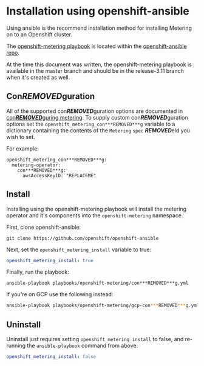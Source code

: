 # Installation using openshift-ansible

Using ansible is the recommend installation method for installing Metering on to an Openshift cluster.

The [openshift-metering playbook][metering-playbook] is located within the [openshift-ansible repo][openshift-ansible].

At the time this document was written, the openshift-metering playbook is available in the master branch and should be in the release-3.11 branch when it's created as well.

## Con***REMOVED***guration

All of the supported con***REMOVED***guration options are documented in [con***REMOVED***guring metering][con***REMOVED***guring-metering].
To supply custom con***REMOVED***guration options set the `openshift_metering_con***REMOVED***g` variable to a dictionary containing the contents of the `Metering` `spec` ***REMOVED***eld you wish to set.

For example:

```
openshift_metering_con***REMOVED***g:
  metering-operator:
    con***REMOVED***g:
      awsAccessKeyID: "REPLACEME"
```

## Install

Installing using the openshift-metering playbook will install the metering operator and it's components into the `openshift-metering` namespace.

First, clone openshift-ansible:

```
git clone https://github.com/openshift/openshift-ansible
```

Next, set the `openshift_metering_install` variable to true:

```yaml
openshift_metering_install: true
```

Finally, run the playbook:

```
ansible-playbook playbooks/openshift-metering/con***REMOVED***g.yml
```

If you're on GCP use the following instead:

```bash
ansible-playbook playbooks/openshift-metering/gcp-con***REMOVED***g.yml
```

## Uninstall

Uninstall just requires setting `openshift_metering_install` to false, and re-running the `ansible-playbook` command from above:

```yaml
openshift_metering_install: false
```

[con***REMOVED***guring-metering]: metering-con***REMOVED***g.md
[openshift-ansible]: https://github.com/openshift/openshift-ansible
[metering-playbook]: https://github.com/openshift/openshift-ansible/tree/master/playbooks/openshift-metering

